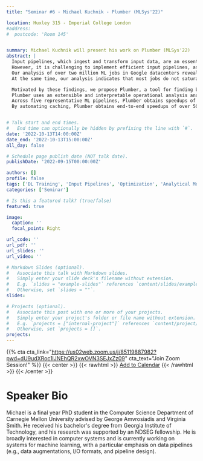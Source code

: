 ```yaml
---
title: "Seminar #6 - Michael Kuchnik - Plumber (MLSys'22)"

location: Huxley 315 - Imperial College London
#address:
#  postcode: 'Room 145'


summary: Michael Kuchnik will present his work on Plumber (MLSys'22)
abstract: |
  Input pipelines, which ingest and transform input data, are an essential part of training Machine Learning (ML) models.
  However, it is challenging to implement efficient input pipelines, as it requires reasoning about parallelism, asynchrony, and variability in fine-grained profiling information.
  Our analysis of over two million ML jobs in Google datacenters reveals that a significant fraction of model training jobs could benefit from faster input data pipelines.
  At the same time, our analysis indicates that most jobs do not saturate host hardware, pointing in the direction of software-based bottlenecks.

  Motivated by these findings, we propose Plumber, a tool for finding bottlenecks in ML input pipelines.
  Plumber uses an extensible and interpretable operational analysis analytical model to automatically tune parallelism, prefetching, and caching under host resource constraints.
  Across five representative ML pipelines, Plumber obtains speedups of up to 47x for misconfigured pipelines.
  By automating caching, Plumber obtains end-to-end speedups of over 50% compared to state-of-the-art tuners.


# Talk start and end times.
#   End time can optionally be hidden by prefixing the line with `#`.
date: '2022-10-13T14:00:00Z'
date_end: '2022-10-13T15:00:00Z'
all_day: false

# Schedule page publish date (NOT talk date).
publishDate: '2022-09-15T00:00:00Z'

authors: []
profile: false
tags: ['DL Training', 'Input Pipelines', 'Optimization', 'Analytical Modelling', 'Data Parallelism']
categories: ['Seminar']

# Is this a featured talk? (true/false)
featured: true

image:
  caption: ''
  focal_point: Right

url_code: ''
url_pdf: ''
url_slides: ''
url_video: ''

# Markdown Slides (optional).
#   Associate this talk with Markdown slides.
#   Simply enter your slide deck's filename without extension.
#   E.g. `slides = "example-slides"` references `content/slides/example-slides.md`.
#   Otherwise, set `slides = ""`.
slides:

# Projects (optional).
#   Associate this post with one or more of your projects.
#   Simply enter your project's folder or file name without extension.
#   E.g. `projects = ["internal-project"]` references `content/project/deep-learning/index.md`.
#   Otherwise, set `projects = []`.
projects:
---
```


{{% cta cta_link="https://us02web.zoom.us/j/85119887982?pwd=dU9udXRoc1lJNEhQR2xwOVN3SEJxZz09" cta_text="Join Zoom Session!" %}}
{{< center >}}
{{< rawhtml >}}
<a title="Add to Calendar" class="addeventatc" data-id="MF14974081" href="https://www.addevent.com/event/MF14974081" target="_blank">Add to Calendar</a>
	<script type="text/javascript" src="https://cdn.addevent.com/libs/atc/1.6.1/atc.min.js" async defer></script>
{{< /rawhtml >}}
{{< /center >}}

# Speaker Bio

Michael is a final year PhD student in the Computer Science Department of Carnegie Mellon University advised by George Amvrosiadis and Virginia Smith. He received his bachelor's degree from Georgia Institute of Technology, and his research was supported by an NDSEG fellowship. He is broadly interested in computer systems and is currently working on systems for machine learning, with a particular emphasis on data pipelines (e.g., data augmentations, I/O formats, and pipeline design).

